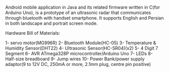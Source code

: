 
Android mobile application in Java and its related firmware written in C(for Arduino Uno), is a prototype of an ultrasonic radar that communicates through bluetooth with handset smartphone. It supports English and Persian in both landscape and portrait screen mode.

Hardware Bill of Materials:

1- servo motor(MG996R) 2- Bluetooth Module(HC-05) 3- Temperature & Humidity Sensor(DHT22) 4- Ultrasonic Sensor(HC-SR04)(x2) 5- 4 Digit 7 Segment 6- AVR ATmega328P microcontroller/Arduino Uno 7- LEDs 8- Half-size breadboard 9- Jump wires 10- Power Bank/power supply adaptor(9 to 12V DC, 250mA or more, 2.1mm plug, centre pin positive)

